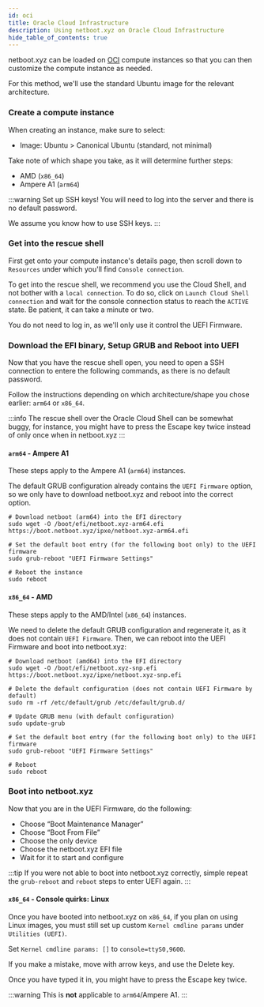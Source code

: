 ```yaml
---
id: oci
title: Oracle Cloud Infrastructure
description: Using netboot.xyz on Oracle Cloud Infrastructure
hide_table_of_contents: true
---
```


netboot.xyz can be loaded on [OCI](https://www.oracle.com/cloud/) compute instances so that you can then customize the compute instance as needed.

For this method, we'll use the standard Ubuntu image for the relevant architecture.

### Create a compute instance
When creating an instance, make sure to select:
- Image: Ubuntu > Canonical Ubuntu (standard, not minimal)

Take note of which shape you take, as it will determine further steps:
- AMD (`x86_64`)
- Ampere A1 (`arm64`)

:::warning
Set up SSH keys!
You will need to log into the server and there is no default password.

We assume you know how to use SSH keys.
:::

### Get into the rescue shell
First get onto your compute instance's details page, then scroll down to `Resources` under which you'll find `Console connection`.

To get into the rescue shell, we recommend you use the Cloud Shell, and not bother with a `local connection`. To do so, click on `Launch Cloud Shell connection` and wait for the console connection status to reach the `ACTIVE` state. Be patient, it can take a minute or two.

You do not need to log in, as we'll only use it control the UEFI Firmware.

### Download the EFI binary, Setup GRUB and Reboot into UEFI

Now that you have the rescue shell open, you need to open a SSH connection to entere the following commands, as there is no default password.

Follow the instructions depending on which architecture/shape you chose earlier: `arm64` or `x86_64`.

:::info
The rescue shell over the Oracle Cloud Shell can be somewhat buggy, for instance, you might have to press the Escape key twice instead of only once when in netboot.xyz
:::

#### `arm64` - Ampere A1
These steps apply to the Ampere A1 (`arm64`) instances.

The default GRUB configuration already contains the `UEFI Firmware` option, so we only have to download netboot.xyz and reboot into the correct option.

```shell
# Download netboot (arm64) into the EFI directory
sudo wget -O /boot/efi/netboot.xyz-arm64.efi https://boot.netboot.xyz/ipxe/netboot.xyz-arm64.efi

# Set the default boot entry (for the following boot only) to the UEFI firmware
sudo grub-reboot "UEFI Firmware Settings"

# Reboot the instance
sudo reboot
```

#### `x86_64` - AMD
These steps apply to the AMD/Intel (`x86_64`) instances.

We need to delete the default GRUB configuration and regenerate it, as it does not contain `UEFI Firmware`. Then, we can reboot into the UEFI Firmware and boot into netboot.xyz:

```shell
# Download netboot (amd64) into the EFI directory
sudo wget -O /boot/efi/netboot.xyz-snp.efi https://boot.netboot.xyz/ipxe/netboot.xyz-snp.efi

# Delete the default configuration (does not contain UEFI Firmware by default)
sudo rm -rf /etc/default/grub /etc/default/grub.d/

# Update GRUB menu (with default configuration)
sudo update-grub

# Set the default boot entry (for the following boot only) to the UEFI firmware
sudo grub-reboot "UEFI Firmware Settings"

# Reboot
sudo reboot
```

### Boot into netboot.xyz
Now that you are in the UEFI Firmware, do the following:
- Choose “Boot Maintenance Manager”
- Choose “Boot From File”
- Choose the only device
- Choose the netboot.xyz EFI file
- Wait for it to start and configure

:::tip
If you were not able to boot into netboot.xyz correctly, simple repeat the `grub-reboot` and `reboot` steps to enter UEFI again.
:::

#### `x86_64` - Console quirks: Linux
Once you have booted into netboot.xyz on `x86_64`, if you plan on using Linux images, you must still set up custom `Kernel cmdline params` under `Utilities (UEFI)`.

Set `Kernel cmdline params: []` to `console=ttyS0,9600`.

If you make a mistake, move with arrow keys, and use the Delete key.

Once you have typed it in, you might have to press the Escape key twice.

:::warning
This is **not** applicable to `arm64`/Ampere A1.
:::
